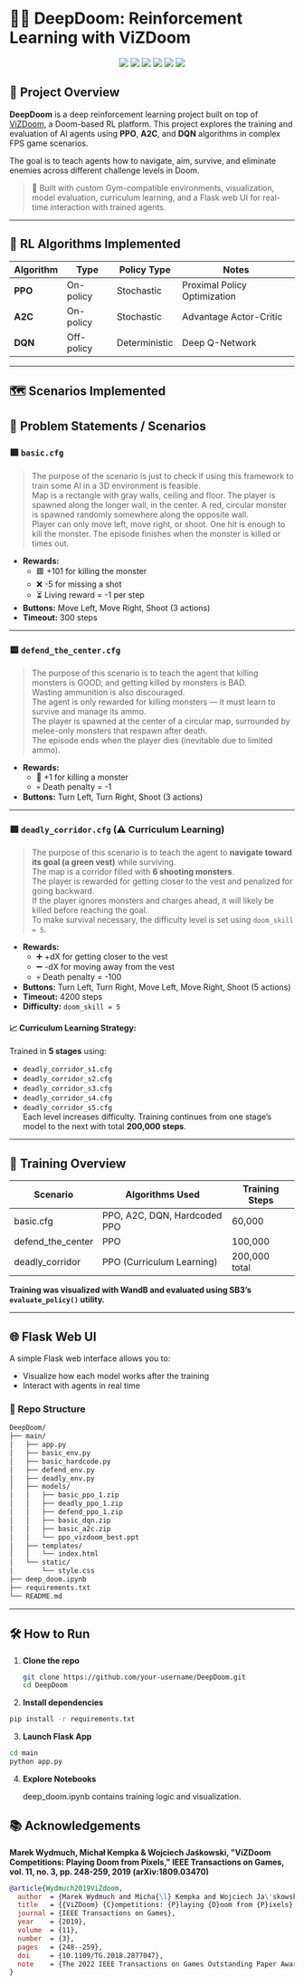# 🧠💥 DeepDoom: Reinforcement Learning with ViZDoom

<p align="center">
  <img src="https://img.shields.io/badge/Python-3.12.4-blue?logo=python">
  <img src="https://img.shields.io/badge/PyTorch-2.2.2-red?logo=pytorch">
  <img src="https://img.shields.io/badge/Gym-0.26.2-brightgreen?logo=openai">
  <img src="https://img.shields.io/badge/Stable--Baselines3-2.2.1-blueviolet?logo=github">
  <img src="https://img.shields.io/badge/ViZDoom-1.2.0-lightgrey?logo=doom">
  <img src="https://img.shields.io/badge/WandB-Logging-yellow?logo=weightsandbiases">
</p>

## 🎯 Project Overview

**DeepDoom** is a deep reinforcement learning project built on top of [ViZDoom](https://github.com/mwydmuch/ViZDoom), a Doom-based RL platform. This project explores the training and evaluation of AI agents using **PPO**, **A2C**, and **DQN** algorithms in complex FPS game scenarios.

The goal is to teach agents how to navigate, aim, survive, and eliminate enemies across different challenge levels in Doom.

> 🔧 Built with custom Gym-compatible environments, visualization, model evaluation, curriculum learning, and a Flask web UI for real-time interaction with trained agents.

---

## 🧠 RL Algorithms Implemented

| Algorithm | Type           | Policy Type | Notes |
|----------|----------------|-------------|-------|
| **PPO**  | On-policy      | Stochastic  | Proximal Policy Optimization |
| **A2C**  | On-policy      | Stochastic  | Advantage Actor-Critic |
| **DQN**  | Off-policy     | Deterministic | Deep Q-Network |

---

## 🗺️ Scenarios Implemented

## 🧠 Problem Statements / Scenarios

### 🟩 `basic.cfg`
> The purpose of the scenario is just to check if using this framework to train some AI in a 3D environment is feasible.  
> Map is a rectangle with gray walls, ceiling and floor. The player is spawned along the longer wall, in the center. A red, circular monster is spawned randomly somewhere along the opposite wall.  
> Player can only move left, move right, or shoot. One hit is enough to kill the monster. The episode finishes when the monster is killed or times out.

- **Rewards:**
  - 🟥 +101 for killing the monster  
  - ❌ -5 for missing a shot  
  - ⏳ Living reward = -1 per step  
- **Buttons:** Move Left, Move Right, Shoot (3 actions)  
- **Timeout:** 300 steps

---

### 🟨 `defend_the_center.cfg`
> The purpose of this scenario is to teach the agent that killing monsters is GOOD, and getting killed by monsters is BAD.  
> Wasting ammunition is also discouraged.  
> The agent is only rewarded for killing monsters — it must learn to survive and manage its ammo.  
> The player is spawned at the center of a circular map, surrounded by melee-only monsters that respawn after death.  
> The episode ends when the player dies (inevitable due to limited ammo).

- **Rewards:**
  - 🔫 +1 for killing a monster  
  - 💀 Death penalty = -1  
- **Buttons:** Turn Left, Turn Right, Shoot (3 actions)

---

### 🟥 `deadly_corridor.cfg` (⚠️ Curriculum Learning)
> The purpose of this scenario is to teach the agent to **navigate toward its goal (a green vest)** while surviving.  
> The map is a corridor filled with **6 shooting monsters**.  
> The player is rewarded for getting closer to the vest and penalized for going backward.  
> If the player ignores monsters and charges ahead, it will likely be killed before reaching the goal.  
> To make survival necessary, the difficulty level is set using `doom_skill = 5`.

- **Rewards:**
  - ➕ +dX for getting closer to the vest  
  - ➖ -dX for moving away from the vest  
  - 💀 Death penalty = -100  
- **Buttons:** Turn Left, Turn Right, Move Left, Move Right, Shoot (5 actions)  
- **Timeout:** 4200 steps  
- **Difficulty:** `doom_skill = 5`

#### 📈 Curriculum Learning Strategy:
Trained in **5 stages** using:
- `deadly_corridor_s1.cfg`
- `deadly_corridor_s2.cfg`
- `deadly_corridor_s3.cfg`
- `deadly_corridor_s4.cfg`
- `deadly_corridor_s5.cfg`  
Each level increases difficulty. Training continues from one stage’s model to the next with total **200,000 steps**.

---

## 🧪 Training Overview

| Scenario           | Algorithms Used         | Training Steps |
|--------------------|-------------------------|----------------|
| basic.cfg          | PPO, A2C, DQN, Hardcoded PPO | 60,000         |
| defend_the_center  | PPO                     | 100,000        |
| deadly_corridor    | PPO (Curriculum Learning)| 200,000 total  |

**Training was visualized with WandB and evaluated using SB3’s `evaluate_policy()` utility.**

---

## 🌐 Flask Web UI

A simple Flask web interface allows you to:
- Visualize how each model works after the training 
- Interact with agents in real time

### 🌲 Repo Structure
```bash
DeepDoom/
├── main/
│   ├── app.py
│   ├── basic_env.py
│   ├── basic_hardcode.py
│   ├── defend_env.py
│   ├── deadly_env.py
│   ├── models/
│   │   ├── basic_ppo_1.zip
│   │   ├── deadly_ppo_1.zip
│   │   ├── defend_ppo_1.zip
│   │   ├── basic_dqn.zip
│   │   ├── basic_a2c.zip
│   │   └── ppo_vizdoom_best.ppt
│   ├── templates/
│   │   └── index.html
│   └── static/
│       └── style.css
├── deep_doom.ipynb
├── requirements.txt
└── README.md
```
---

## 🛠️ How to Run

1. **Clone the repo**  
   ```bash
   git clone https://github.com/your-username/DeepDoom.git
   cd DeepDoom
   ```
2. **Install dependencies**

  ```bash
  pip install -r requirements.txt
  ```
3. **Launch Flask App**

  ```bash
  cd main
  python app.py
  ```
4. **Explore Notebooks**

    deep_doom.ipynb contains training logic and visualization.

## 📚 Acknowledgements

**Marek Wydmuch, Michał Kempka & Wojciech Jaśkowski, "ViZDoom Competitions: Playing Doom from Pixels," IEEE Transactions on Games, vol. 11, no. 3, pp. 248-259, 2019 (arXiv:1809.03470)**

```bibtex
@article{Wydmuch2019ViZdoom,
  author  = {Marek Wydmuch and Micha{\l} Kempka and Wojciech Ja\'skowski},
  title   = {{ViZDoom} {C}ompetitions: {P}laying {D}oom from {P}ixels},
  journal = {IEEE Transactions on Games},
  year    = {2019},
  volume  = {11},
  number  = {3},
  pages   = {248--259},
  doi     = {10.1109/TG.2018.2877047},
  note    = {The 2022 IEEE Transactions on Games Outstanding Paper Award}
}
```
